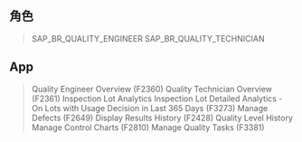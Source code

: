 ## 角色
> SAP_BR_QUALITY_ENGINEER
> SAP_BR_QUALITY_TECHNICIAN
## App
> Quality Engineer Overview (F2360)
> Quality Technician Overview (F2361)
> Inspection Lot Analytics
> Inspection Lot Detailed Analytics - On Lots with Usage Decision in Last 365 Days (F3273)
> Manage Defects (F2649)
> Display Results History (F2428)
> Quality Level History
> Manage Control Charts (F2810)
> Manage Quality Tasks (F3381)